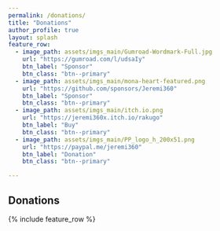 ```yaml
---
permalink: /donations/
title: "Donations"
author_profile: true
layout: splash
feature_row:
  - image_path: assets/imgs_main/Gumroad-Wordmark-Full.jpg
    url: "https://gumroad.com/l/udsaIy"
    btn_label: "Sponsor"
    btn_class: "btn--primary"
  - image_path: assets/imgs_main/mona-heart-featured.png
    url: "https://github.com/sponsors/Jeremi360"
    btn_label: "Sponsor"
    btn_class: "btn--primary"
  - image_path: assets/imgs_main/itch.io.png
    url: "https://jeremi360x.itch.io/rakugo"
    btn_label: "Buy"
    btn_class: "btn--primary"
  - image_path: assets/imgs_main/PP_logo_h_200x51.png
    url: "https://paypal.me/jeremi360"
    btn_label: "Donation"
    btn_class: "btn--primary"

---
```


## Donations

{% include feature_row %}

